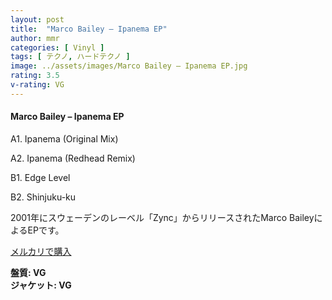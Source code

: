```yaml
---
layout: post
title:  "Marco Bailey – Ipanema EP"
author: mmr
categories: [ Vinyl ]
tags: [ テクノ, ハードテクノ ]
image: ../assets/images/Marco Bailey – Ipanema EP.jpg
rating: 3.5
v-rating: VG
---
```


#### Marco Bailey – Ipanema EP

A1. Ipanema (Original Mix)

A2. Ipanema (Redhead Remix)

B1. Edge Level

B2. Shinjuku-ku

2001年にスウェーデンのレーベル「Zync」からリリースされたMarco BaileyによるEPです。

[メルカリで購入](https://jp.mercari.com/item/m36780837702)

<div class="mt-4 mb-4 d-flex align-items-center">
<strong class="mr-1">盤質: VG</strong>
</div>
<div class="mt-4 mb-4 d-flex align-items-center">
<strong class="mr-1">ジャケット: VG</strong>
</div>
